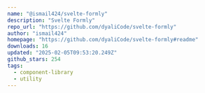 ```yaml
---
name: "@ismail424/svelte-formly"
description: "Svelte Formly"
repo_url: "https://github.com/dyaliCode/svelte-formly"
author: "ismail424"
homepage: "https://github.com/dyaliCode/svelte-formly#readme"
downloads: 16
updated: "2025-02-05T09:53:20.249Z"
github_stars: 254
tags: 
  - component-library
  - utility
---
```

